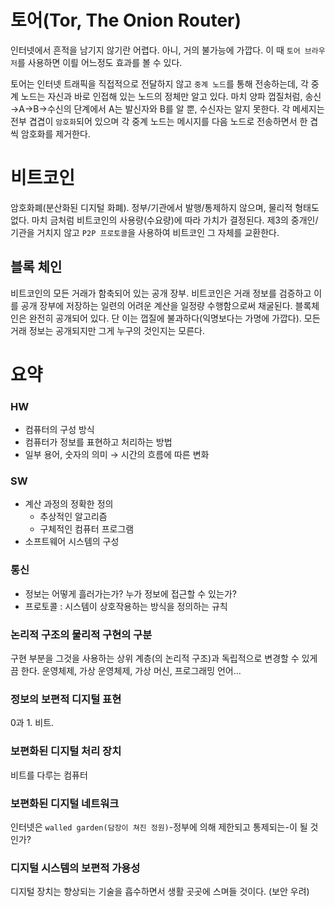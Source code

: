 # 토어(Tor, The Onion Router)

인터넷에서 흔적을 남기지 않기란 어렵다. 아니, 거의 불가능에 가깝다. 이 때 `토어 브라우저`를 사용하면 이릘 어느정도 효과를 볼 수 있다.

토어는 인터넷 트래픽을 직접적으로 전달하지 않고 `중계 노드`를 통해 전송하는데, 각 중계 노드는 자신과 바로 인접해 있는 노드의 정체만 알고 있다. 마치 양파 껍질처럼, 송신→A→B→수신의 단계에서 A는 발신자와 B를 알 뿐, 수신자는 알지 못한다. 각 메세지는 전부 겹겹이 `암호화`되어 있으며 각 중계 노드는 메시지를 다음 노드로 전송하면서 한 겹씩 암호화를 제거한다. 

# 비트코인

암호화폐(분산화된 디지털 화폐). 정부/기관에서 발행/통제하지 않으며, 물리적 형태도 없다. 마치 금처럼 비트코인의 사용량(수요량)에 따라 가치가 결정된다. 제3의 중개인/기관을 거치지 않고 `P2P 프로토콜`을 사용하여 비트코인 그 자체를 교환한다.

## 블록 체인

비트코인의 모든 거래가 함축되어 있는 공개 장부. 비트코인은 거래 정보를 검증하고 이를 공개 장부에 저장하는 일련의 어려운 계산을 일정량 수행함으로써 채굴된다. 블록체인은 완전히 공개되어 있다. 단 이는 껍질에 불과하다(익명보다는 가명에 가깝다). 모든 거래 정보는 공개되지만 그게 누구의 것인지는 모른다.

# 요약

### HW

- 컴퓨터의 구성 방식
- 컴퓨터가 정보를 표현하고 처리하는 방법
- 일부 용어, 숫자의 의미 → 시간의 흐름에 따른 변화

### SW

- 계산 과정의 정확한 정의
    - 추상적인 알고리즘
    - 구체적인 컴퓨터 프로그램
- 소프트웨어 시스템의 구성

### 통신

- 정보는 어떻게 흘러가는가? 누가 정보에 접근할 수 있는가?
- 프로토콜 : 시스템이 상호작용하는 방식을 정의하는 규칙

### 논리적 구조의 물리적 구현의 구분

구현 부분을 그것을 사용하는 상위 계층(의 논리적 구조)과 독립적으로 변경할 수 있게끔 한다. 운영체제, 가상 운영체제, 가상 머신, 프로그래밍 언어…

### 정보의 보편적 디지털 표현

0과 1. 비트.

### 보편화된 디지털 처리 장치

비트를 다루는 컴퓨터

### 보편화된 디지털 네트워크

인터넷은 `walled garden(담장이 쳐진 정원)`-정부에 의해 제한되고 통제되는-이 될 것인가?

### 디지털 시스템의 보편적 가용성

디지털 장치는 향상되는 기술을 흡수하면서 생활 곳곳에 스며들 것이다. (보안 우려)